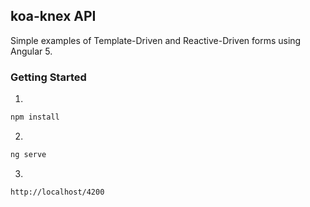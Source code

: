 ## koa-knex API

Simple examples of Template-Driven and Reactive-Driven forms using Angular 5.

### Getting Started

1)

```bash
npm install
```

2)

```bash
ng serve
```

3)
```bash
http://localhost/4200
```
